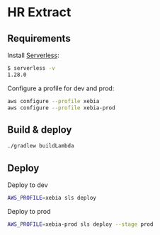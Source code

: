 # HR Extract

## Requirements

Install [Serverless](https://serverless.com/framework/docs/getting-started/):
```bash
$ serverless -v
1.28.0
```

Configure a profile for dev and prod:
```bash
aws configure --profile xebia
aws configure --profile xebia-prod
```

## Build & deploy
```bash
./gradlew buildLambda
```

## Deploy

Deploy to dev
```bash
AWS_PROFILE=xebia sls deploy
```

Deploy to prod
```bash
AWS_PROFILE=xebia-prod sls deploy --stage prod
```
